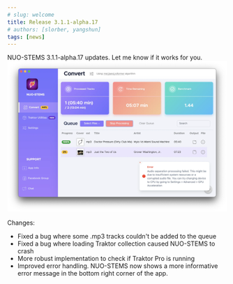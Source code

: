 ```yaml
---
# slug: welcome
title: Release 3.1.1-alpha.17
# authors: [slorber, yangshun]
tags: [news]
---
```


NUO-STEMS 3.1.1-alpha.17 updates. Let me know if it works for you.
![Picture](./nuo-stems-exception-sonner.webp)

<!-- truncate -->

Changes:

- Fixed a bug where some .mp3 tracks couldn't be added to the queue
- Fixed a bug where loading Traktor collection caused NUO-STEMS to crash
- More robust implementation to check if Traktor Pro is running
- Improved error handling. NUO-STEMS now shows a more informative error message in the bottom right corner of the app.
